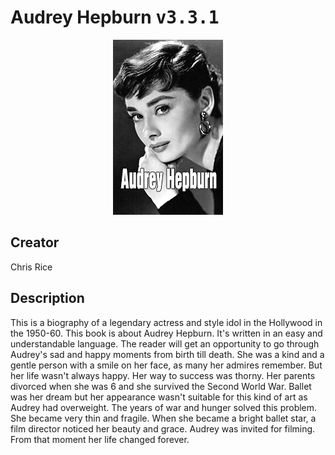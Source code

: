 
# Audrey Hepburn <kbd>v3.3.1</kbd>

<center>
  <img src="./cover-1024.jpg"/>
</center>

## Creator
Chris Rice

## Description
<p>This is a biography of a legendary actress and style idol in the Hollywood in the 1950-60. This book is about Audrey Hepburn. It's written in an easy and understandable language. The reader will get an opportunity to go through Audrey's sad and happy moments from birth till death. She was a kind and a gentle person with a smile on her face, as many her admires remember. But her life wasn't always happy. Her way to success was thorny. Her parents divorced when she was 6 and she survived the Second World War. Ballet was her dream but her appearance wasn't suitable for this kind of art as Audrey had overweight. The years of war and hunger solved this problem. She became very thin and fragile. When she became a bright ballet star, a film director noticed her beauty and grace. Audrey was invited for filming. From that moment her life changed forever.</p>
